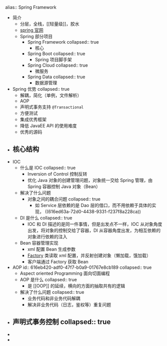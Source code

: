 alias:: Spring Framework

- 简介
	- 分层，全栈，[[轻量级]]，胶水
	- [spring 官网](https://spring.io)
	- Spring 部分项目
		- Spring Framework
		  collapsed:: true
			- 核心
		- Spring Boot
		  collapsed:: true
			- Spring 项目脚手架
		- Spring Cloud
		  collapsed:: true
			- 微服务
		- Spring Data
		  collapsed:: true
			- 数据源管理
- Spring 优势
  collapsed:: true
	- 解耦，简化（单例，文件解析）
	- AOP
	- 声明式事务支持 `@Transactional`
	- 方便测试
	- 集成优秀框架
	- 降低 JavaEE API 的使用难度
	- 优秀的源码
- 核心结构
	-
- IOC
	- 什么是 IOC
	  collapsed:: true
		- Inversion of Control 控制反转
		- 优化 Java 对象的创建管理问题，对象统一交给 Spring 管理，由 Spring 容器控制 Java 对象（Bean）
	- 解决了什么问题
		- 对象之间的耦合问题
		  collapsed:: true
			- 如 Service 层依赖的是 Dao 层的借口，而不用依赖于具体的实现， ((616ed63a-72d0-4438-9331-f237f8a228ca))
	- DI 是什么
	  collapsed:: true
		- IOC 和 DI 描述的是同一件事情，但是出发点不一样，IOC 从对象角度出发，将对象的控制交给了容器，DI 从容器角度出发，为相互依赖的对象进行依赖的注入
	- Bean 容器管理实现
		- xml 配置 Bean 生成参数
		- [Factory](((616ed525-f391-408b-b265-d9e74f36f118))) 类读取 xml 配置，并反射创建对象（懒加载，饿加载）
		- 客户端通过 Factory 获取 Bean
- AOP
  id:: 616eb420-adf0-47f7-b0a9-01767e8cb189
  collapsed:: true
	- Aspect oriented Programming 面向切面编程
	- AOP 是什么
	  collapsed:: true
		- 是 [[OOP]] 的延续，横向的方面的抽取共有的逻辑
	- 解决了什么问题
	  collapsed:: true
		- 业务代码和非业务代码解耦
		- 解决非业务代码（日志，鉴权等）重复问题
- 声明式事务控制
  collapsed:: true
	-
-
-